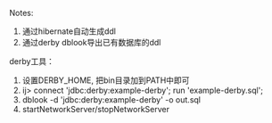 Notes:
1. 通过hibernate自动生成ddl
2. 通过derby dblook导出已有数据库的ddl

derby工具：
1. 设置DERBY_HOME, 把bin目录加到PATH中即可
2. ij> connect 'jdbc:derby:example-derby'; run 'example-derby.sql';
3. dblook -d 'jdbc:derby:example-derby' -o out.sql
4. startNetworkServer/stopNetworkServer
